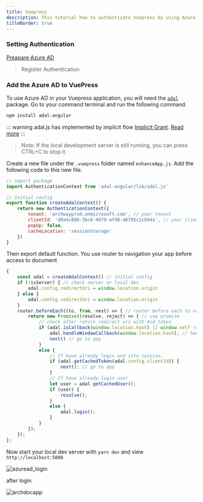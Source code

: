 ```yaml
---
title: Vuepress
description: This tutorial how to authenticate Vuepress by using Azure Active Directory.
titleBorder: true
---
```

### Setting Authentication

[Preapare Azure AD](azuread.md)

> Register Authentication

### Add the Azure AD to VuePress

To use Azure AD in your Vuepress application, you will need the [`adal`](https://www.npmjs.com/package/adal-angular) package. Go to your command terminal and run the following command.

```sh
npm install adal-angular
```

::: warning adal.js has implemented by implicit flow [Implicit Grant](README.md). [Read more](https://github.com/AzureAD/azure-activedirectory-library-for-js/wiki/Login-methods) :::

> Note: If the local development server is still running, you can press CTRL+C to stop it.

Create a new file under the `.vuepress` folder named `enhanceApp.js`. Add the following code to this new file.

```js
// import package
import AuthenticationContext from 'adal-angular/lib/adal.js'

// Initial config
export function createAdalContext() {
    return new AuthenticationContext({
        tenant: 'archwayprod.onmicrosoft.com', // your tenant
        clientId: 'd8a4c886-3bc6-4679-afd8-46795c1cb94a', // your client id (app registration)
        popUp: false,
        cacheLocation: 'sessionStorage'
    })
}
```

Then export default function. You use router to navigation your app before access to document

```js
{
    const adal = createAdalContext() // initial config
    if (!isServer) { // check server or local dev
        adal.config.redirectUri = window.location.origin
    } else {
        adal.config.redirectUri = window.location.origin
    }
    router.beforeEach((to, from, next) => { // router before each to navigation page
        return new Promise((resolve, reject) => { // use promise
            // check after return redirect uri with #id_token
            if (adal.isCallback(window.location.hash) || window.self !== window.top) {
                adal.handleWindowCallback(window.location.hash); // hande hash id_token
                next() // go to app
            }
            else {
                // If have already login and into session.
                if (adal.getCachedToken(adal.config.clientId)) {
                    next(); // go to app
                }
                // If have already login user
                let user = adal.getCachedUser();
                if (user) {
                    resolve();
                }
                else {
                    adal.login();
                }
            }
        });
    });
};
```

Now start your local dev server with `yarn dev` and view `http://localhost:5000`

![azuread_login](/images/azuread_login.png)

after login

![archdocapp](/images/archdocapp.png)
